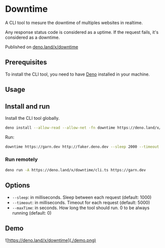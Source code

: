 # Downtime

A CLI tool to mesure the downtime of multiples websites in realtime.

Any response status code is considered as a uptime. If the request fails, it's considered as a downtime.

Published on [deno.land/x/downtime](https://deno.land/x/downtime)

## Prerequisites

To install the CLI tool, you need to have [Deno](https://deno.land/) installed in your machine.

## Usage


## Install and run

Install the CLI tool globally.
```sh
deno install --allow-read --allow-net -fn downtime https://deno.land/x/downtime/cli.ts
```
Run:
```sh
downtime https://garn.dev http://faker.deno.dev --sleep 2000 --timeout 3000

```
### Run remotely

```sh
deno run -A https://deno.land/x/downtime/cli.ts https://garn.dev
```

## Options

- `--sleep`: in milliseconds. Sleep between each request (default: 1000)
- `--timeout`: in milliseconds. Timeout  for each request (default: 5000)
- `--maxTime`: in seconds. How long the tool should run. 0 to be always running (default: 0)

## Demo

![https://deno.land/x/downtime](./demo.png)